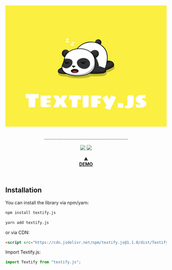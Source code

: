 <div align="center">
  <h1>
    <img width="600" src="./logo.png" alt="">
  </h1>
  <p>.................................................................</p>
  <p>
    <img src="https://img.shields.io/bundlephobia/minzip/ukiyojs">
    <img src="https://img.shields.io/github/license/yitengjun/ukiyojs">
  </p>
  <p>
    <a href="/" target="_blank">
    ⛰️<br>
    <b>DEMO</b></a>
  </p>
</div>
<br>

## Installation
You can install the library via npm/yarn:
```sh
npm install textify.js
```
```sh
yarn add textify.js
```

or via CDN:
```html
<script src="https://cdn.jsdelivr.net/npm/textify.js@1.1.0/dist/Textify.min.js"></script>
```

Import Textify.js:
```javascript
import Textify from "textify.js";
```
